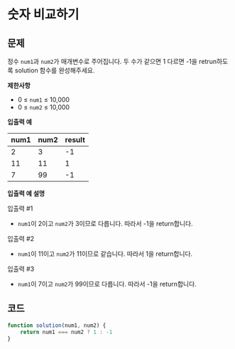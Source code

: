 # 숫자 비교하기

## **문제**

정수 `num1`과 `num2`가 매개변수로 주어집니다. 두 수가 같으면 1 다르면 -1을 retrun하도록 solution 함수를 완성해주세요.



**제한사항**

* 0 ≤ `num1` ≤ 10,000
* 0 ≤ `num2` ≤ 10,000



**입출력 예**

| num1 | num2 | result |
| ---- | ---- | ------ |
| 2    | 3    | -1     |
| 11   | 11   | 1      |
| 7    | 99   | -1     |



**입출력 예 설명**

입출력 #1

* `num1`이 2이고 `num2`가 3이므로 다릅니다. 따라서 -1을 return합니다.

입출력 #2

* `num1`이 11이고 `num2`가 11이므로 같습니다. 따라서 1을 return합니다.

입출력 #3

* `num1`이 7이고 `num2`가 99이므로 다릅니다. 따라서 -1을 return합니다.



## 코드

```javascript
function solution(num1, num2) {
    return num1 === num2 ? 1 : -1
}
```
